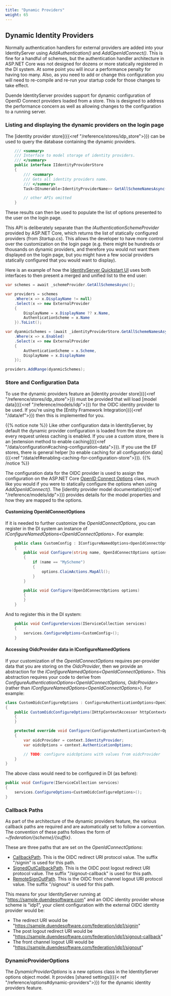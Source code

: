 ```yaml
---
title: "Dynamic Providers"
weight: 65
---
```


## Dynamic Identity Providers

Normally authentication handlers for external providers are added into your IdentityServer using *AddAuthentication()* and *AddOpenIdConnect()*. This is fine for a handful of schemes, but the authentication handler architecture in ASP.NET Core was not designed for dozens or more statically registered in the DI system. At some point you will incur a performance penalty for having too many. Also, as you need to add or change this configuration you will need to re-compile and re-run your startup code for those changes to take effect.

Duende IdentityServer provides support for dynamic configuration of OpenID Connect providers loaded from a store. This is designed to address the performance concern as well as allowing changes to the configuration to a running server.

### Listing and displaying the dynamic providers on the login page

The [identity provider store]({{<ref "/reference/stores/idp_store">}}) can be used to query the database containing the dynamic providers.

```cs
    /// <summary>
    /// Interface to model storage of identity providers.
    /// </summary>
    public interface IIdentityProviderStore
    {
        /// <summary>
        /// Gets all identity providers name.
        /// </summary>
        Task<IEnumerable<IdentityProviderName>> GetAllSchemeNamesAsync();

        // other APIs omitted
    }
```

These results can then be used to populate the list of options presented to the user on the login page.

This API is deliberately separate than the *IAuthenticationSchemeProvider* provided by ASP.NET Core, which returns the list of statically configured providers (from *Startup.cs*).
This allows the developer to have more control over the customization on the login page (e.g. there might be hundreds or thousands on dynamic providers, and therefore you would not want them displayed on the login page, but you might have a few social providers statically configured that you would want to display).

Here is an example of how the [IdentityServer Quickstart UI](https://github.com/DuendeSoftware/IdentityServer.Quickstart.UI/blob/main/Quickstart/Account/AccountController.cs#L265-L282) uses both interfaces to then present a merged and unified list to the end user:


```cs
var schemes = await _schemeProvider.GetAllSchemesAsync();

var providers = schemes
    .Where(x => x.DisplayName != null)
    .Select(x => new ExternalProvider
    {
        DisplayName = x.DisplayName ?? x.Name,
        AuthenticationScheme = x.Name
    }).ToList();

var dyanmicSchemes = (await _identityProviderStore.GetAllSchemeNamesAsync())
    .Where(x => x.Enabled)
    .Select(x => new ExternalProvider
    {
        AuthenticationScheme = x.Scheme,
        DisplayName = x.DisplayName
    });

providers.AddRange(dyanmicSchemes);
```

### Store and Configuration Data

To use the dynamic providers feature an [identity provider store]({{<ref "/reference/stores/idp_store">}}) must be provided that will load [model data]({{<ref "/reference/models/idp">}}) for the OIDC identity provider to be used.
If you're using the [Entity Framework Integration]({{<ref "/data/ef">}}) then this is implemented for you.

{{% notice note %}}
Like other configuration data in IdentityServer, by default the dynamic provider configuration is loaded from the store on every request unless caching is enabled. 
If you use a custom store, there is an [extension method to enable caching]({{<ref "/data/configuration#caching-configuration-data">}}).
If you use the EF stores, there is general helper [to enable caching for all configuration data]({{<ref "/data/ef#enabling-caching-for-configuration-store">}}).
{{% /notice %}}

The configuration data for the OIDC provider is used to assign the configuration on the ASP.NET Core [OpenID Connect Options](https://docs.microsoft.com/en-us/dotnet/api/microsoft.aspnetcore.authentication.openidconnect.openidconnectoptions) class, much like you would if you were to statically configure the options when using *AddOpenIdConnect()*.
The [identity provider model documentation]({{<ref "/reference/models/idp">}}) provides details for the model properties and how they are mapped to the options.


#### Customizing OpenIdConnectOptions

If it is needed to further customize the *OpenIdConnectOptions*, you can register in the DI system an instance of *IConfigureNamedOptions\<OpenIdConnectOptions>*. For example:

```cs
    public class CustomConfig : IConfigureNamedOptions<OpenIdConnectOptions>
    {
        public void Configure(string name, OpenIdConnectOptions options)
        {
            if (name == "MyScheme")
            {
                options.ClaimActions.MapAll();
            }
        }

        public void Configure(OpenIdConnectOptions options)
        {
        }
    }
```

And to register this in the DI system:

```cs
    public void ConfigureServices(IServiceCollection services)
    {
        services.ConfigureOptions<CustomConfig>();
    }
```

#### Accessing OidcProvider data in IConfigureNamedOptions

If your customization of the *OpenIdConnectOptions* requires per-provider data that you are storing on the *OidcProvider*, then we provide an abstraction for the *IConfigureNamedOptions\<OpenIdConnectOptions>*.
This abstraction requires your code to derive from *ConfigureAuthenticationOptions\<OpenIdConnectOptions, OidcProvider>* (rather than *IConfigureNamedOptions\<OpenIdConnectOptions>*).
For example:

```cs
class CustomOidcConfigureOptions : ConfigureAuthenticationOptions<OpenIdConnectOptions, OidcProvider>
{
    public CustomOidcConfigureOptions(IHttpContextAccessor httpContextAccessor) : base(httpContextAccessor)
    {
    }

    protected override void Configure(ConfigureAuthenticationContext<OpenIdConnectOptions, OidcProvider> context)
    {
        var oidcProvider = context.IdentityProvider;
        var oidcOptions = context.AuthenticationOptions;

        // TODO: configure oidcOptions with values from oidcProvider
    }
}
```

The above class would need to be configured in DI (as before):

```cs
public void Configure(IServiceCollection services)
{
    services.ConfigureOptions<CustomOidcConfigureOptions>();
}
```

### Callback Paths

As part of the architecture of the dynamic providers feature, the various callback paths are required and are automatically set to follow a convention.
The convention of these paths follows the form of *~/federation/{scheme}/{suffix}*.

These are three paths that are set on the *OpenIdConnectOptions*:

* [CallbackPath](https://docs.microsoft.com/en-us/dotnet/api/microsoft.aspnetcore.authentication.remoteauthenticationoptions.callbackpath). This is the OIDC redirect URI protocol value. The suffix "/signin" is used for this path.
* [SignedOutCallbackPath](https://docs.microsoft.com/en-us/dotnet/api/microsoft.aspnetcore.authentication.openidconnect.openidconnectoptions.signedoutcallbackpath). This is the OIDC post logout redirect URI protocol value. The suffix "/signout-callback" is used for this path.
* [RemoteSignOutPath](https://docs.microsoft.com/en-us/dotnet/api/microsoft.aspnetcore.authentication.openidconnect.openidconnectoptions.remotesignoutpath). This is the OIDC front channel logout URI protocol value. The suffix "/signout" is used for this path.

This means for your IdentityServer running at "https://sample.duendesoftware.com" and an OIDC identity provider whose scheme is "idp1", your client configuration with the external OIDC identity provider would be:

* The redirect URI would be "https://sample.duendesoftware.com/federation/idp1/signin"
* The post logout redirect URI would be "https://sample.duendesoftware.com/federation/idp1/signout-callback"
* The front channel logout URI would be "https://sample.duendesoftware.com/federation/idp1/signout"

### DynamicProviderOptions

The *DynamicProviderOptions* is a new options class in the IdentityServer options object model.
It provides [shared settings]({{< ref "/reference/options#dynamic-providers">}}) for the dynamic identity providers feature.
